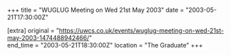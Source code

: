+++
title = "WUGLUG Meeting on Wed 21st May 2003"
date = "2003-05-21T17:30:00Z"

[extra]
original = "https://uwcs.co.uk/events/wuglug-meeting-on-wed-21st-may-2003-1474488942466/"    
end_time = "2003-05-21T18:30:00Z"
location = "The Graduate"
+++



